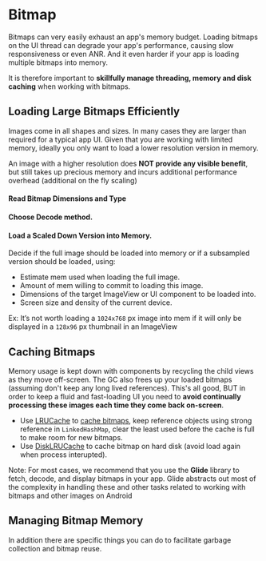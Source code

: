 # Bitmap

Bitmaps can very easily exhaust an app's memory budget. Loading bitmaps on the UI thread can degrade your app's performance, causing slow responsiveness or even ANR. And it even harder if your app is loading multiple bitmaps into memory.

It is therefore important to **skillfully manage threading, memory and disk caching** when working with bitmaps.


## Loading Large Bitmaps Efficiently

Images come in all shapes and sizes. In many cases they are larger than required for a typical app UI. Given that you are working with limited memory, ideally you only want to load a lower resolution version in memory. 

An image with a higher resolution does **NOT provide any visible benefit**, but still takes up precious memory and incurs additional performance overhead (additional on the fly scaling)

#### Read Bitmap Dimensions and Type

#### Choose Decode method.

#### Load a Scaled Down Version into Memory.

Decide if the full image should be loaded into memory or if a subsampled version should be loaded, using:

* Estimate mem used when loading the full image.
* Amount of mem willing to commit to loading this image.
* Dimensions of the target ImageView or UI component to be loaded into.
* Screen size and density of the current device.

Ex: It’s not worth loading a `1024x768` px image into mem if it will only be displayed in a `128x96` px thumbnail in an ImageView


## Caching Bitmaps

Memory usage is kept down with components by recycling the child views as they move off-screen. The GC also frees up your loaded bitmaps (assuming don't keep any long lived references). This's all good, BUT in order to keep a fluid and fast-loading UI you need to **avoid continually processing these images each time they come back on-screen**.

* Use [LRUCache](https://developer.android.com/reference/android/util/LruCache.html) to [cache bitmaps](https://developer.android.com/topic/performance/graphics/cache-bitmap.html#memory-cache), keep reference objects using strong reference in `LinkedHashMap`, clear the least used before the cache is full to make room for new bitmaps.
* Use [DiskLRUCache](https://github.com/JakeWharton/DiskLruCache) to cache bitmap on hard disk (avoid load again when process interupted).

Note: For most cases, we recommend that you use the **Glide** library to fetch, decode, and display bitmaps in your app. Glide abstracts out most of the complexity in handling these and other tasks related to working with bitmaps and other images on Android

## Managing Bitmap Memory

In addition there are specific things you can do to facilitate garbage collection and bitmap reuse.